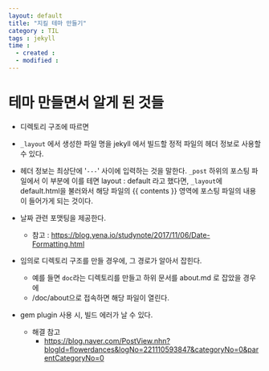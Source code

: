 ```yaml
---
layout: default
title: "지킬 테마 만들기"
category : TIL
tags : jekyll
time :
  - created : 
  - modified : 
---
```




# 테마 만들면서 알게 된 것들



- 디렉토리 구조에 따르면
- `_layout` 에서 생성한 파일 명을 jekyll 에서 빌드할 정적 파일의 헤더 정보로 사용할 수 있다.
- 헤더 정보는 최상단에  '`---`' 사이에 입력하는 것을 말한다. `_post` 하위의 포스팅 파일에서 이 부분에 이를 테면 layout : default 라고 했다면, `_layout`에 default.html을 불러와서 해당 파일의 {{ contents }} 영역에 포스팅 파일의 내용이 들어가게 되는 것이다.
- 날짜 관련 포맷팅을 제공한다.
  - 참고 : https://blog.yena.io/studynote/2017/11/06/Date-Formatting.html



- 임의로 디렉토리 구조를 만들 경우에, 그 경로가 알아서 잡힌다.
  - 예를 들면 `doc`라는 디렉토리를 만들고 하위 문서를 about.md 로 잡았을 경우에
  - /doc/about으로 접속하면 해당 파일이 열린다.

- gem plugin 사용 시, 빌드 에러가 날 수 있다.
  - 해결 참고
    - https://blog.naver.com/PostView.nhn?blogId=flowerdances&logNo=221110593847&categoryNo=0&parentCategoryNo=0